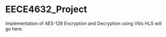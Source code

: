 # EECE4632_Project
Implementation of AES-128 Encryption and Decryption using Vitis HLS will go here.
